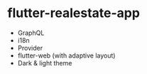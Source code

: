 # flutter-realestate-app

  - GraphQL
  - i18n
  - Provider
  - flutter-web (with adaptive layout)
  - Dark & light theme

